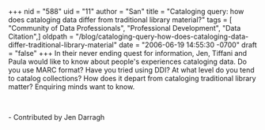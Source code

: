 +++
nid = "588"
uid = "11"
author = "San"
title = "Cataloging query:  how does cataloging data differ from traditional library material?"
tags = [ "Community of Data Professionals", "Professional Development", "Data Citation",]
oldpath = "/blog/cataloging-query-how-does-cataloging-data-differ-traditional-library-material"
date = "2006-06-19 14:55:30 -0700"
draft = "false"
+++
In their never ending quest for information, Jen, Tiffani and Paula
would like to know about people\'s experiences cataloging data. Do you
use MARC format? Have you tried using DDI? At what level do you tend to
catalog collections? How does it depart from cataloging traditional
library matter? Enquiring minds want to know.

 

\- Contributed by Jen Darragh
